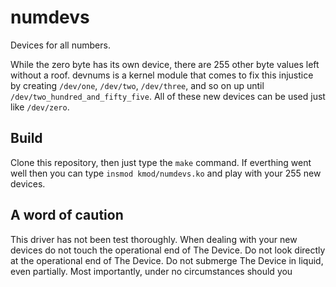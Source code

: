 # numdevs
Devices for all numbers.

While the zero byte has its own device, there are 255 other byte values left without a roof. devnums is a kernel module that comes to fix this injustice by creating `/dev/one`, `/dev/two`, `/dev/three`, and so on up until `/dev/two_hundred_and_fifty_five`. All of these new devices can be used just like `/dev/zero`.

## Build
Clone this repository, then just type the `make` command. If everthing went well then you can type `insmod kmod/numdevs.ko` and play with your 255 new devices.

## A word of caution
This driver has not been test thoroughly. When dealing with your new devices do not touch the operational end of The Device. Do not look directly at the operational end of The Device. Do not submerge The Device in liquid, even partially. Most importantly, under no circumstances should you
